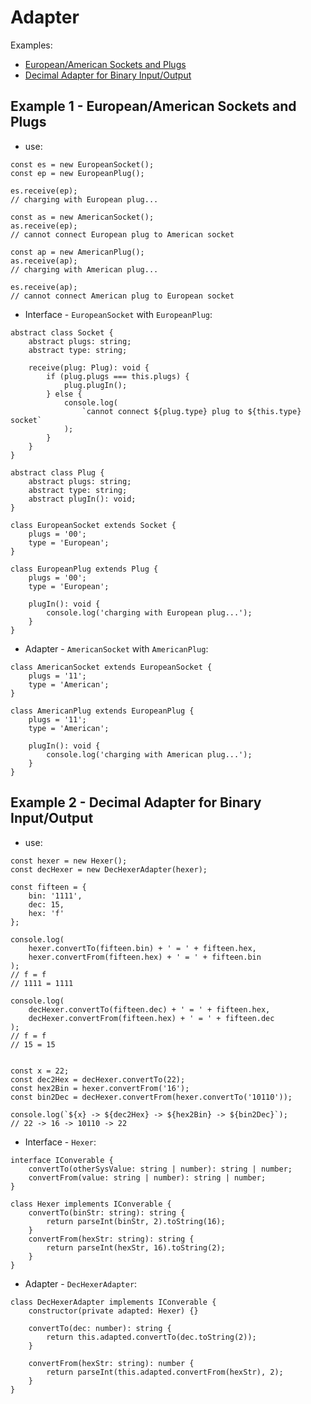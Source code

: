 # Adapter

Examples:
- [European/American Sockets and Plugs](#example-1-europeanamerican-sockets-and-plugs)
- [Decimal Adapter for Binary Input/Output](#example-2-decimal-adapter-for-binary-inputoutput)

## Example 1 - European/American Sockets and Plugs

* use:

```
const es = new EuropeanSocket();
const ep = new EuropeanPlug();

es.receive(ep);
// charging with European plug...

const as = new AmericanSocket();
as.receive(ep);
// cannot connect European plug to American socket

const ap = new AmericanPlug();
as.receive(ap);
// charging with American plug...

es.receive(ap);
// cannot connect American plug to European socket
```

* Interface - `EuropeanSocket` with `EuropeanPlug`:

```
abstract class Socket {
    abstract plugs: string;
    abstract type: string;

    receive(plug: Plug): void {
        if (plug.plugs === this.plugs) {
            plug.plugIn();
        } else {
            console.log(
                `cannot connect ${plug.type} plug to ${this.type} socket`
            );
        }
    }
}

abstract class Plug {
    abstract plugs: string;
    abstract type: string;
    abstract plugIn(): void;
}

class EuropeanSocket extends Socket {
    plugs = '00';
    type = 'European';
}

class EuropeanPlug extends Plug {
    plugs = '00';
    type = 'European';

    plugIn(): void {
        console.log('charging with European plug...');
    }
}
```

* Adapter - `AmericanSocket` with `AmericanPlug`:

```
class AmericanSocket extends EuropeanSocket {
    plugs = '11';
    type = 'American';
}

class AmericanPlug extends EuropeanPlug {
    plugs = '11';
    type = 'American';

    plugIn(): void {
        console.log('charging with American plug...');
    }
}
```

## Example 2 - Decimal Adapter for Binary Input/Output

* use:

```
const hexer = new Hexer();
const decHexer = new DecHexerAdapter(hexer);

const fifteen = {
    bin: '1111',
    dec: 15,
    hex: 'f'
};

console.log(
    hexer.convertTo(fifteen.bin) + ' = ' + fifteen.hex,
    hexer.convertFrom(fifteen.hex) + ' = ' + fifteen.bin
);
// f = f
// 1111 = 1111

console.log(
    decHexer.convertTo(fifteen.dec) + ' = ' + fifteen.hex,
    decHexer.convertFrom(fifteen.hex) + ' = ' + fifteen.dec
);
// f = f
// 15 = 15


const x = 22;
const dec2Hex = decHexer.convertTo(22);
const hex2Bin = hexer.convertFrom('16');
const bin2Dec = decHexer.convertFrom(hexer.convertTo('10110'));

console.log(`${x} -> ${dec2Hex} -> ${hex2Bin} -> ${bin2Dec}`);
// 22 -> 16 -> 10110 -> 22
```

* Interface - `Hexer`:

```
interface IConverable {
    convertTo(otherSysValue: string | number): string | number;
    convertFrom(value: string | number): string | number;
}

class Hexer implements IConverable {
    convertTo(binStr: string): string {
        return parseInt(binStr, 2).toString(16);
    }
    convertFrom(hexStr: string): string {
        return parseInt(hexStr, 16).toString(2);
    }
}
```

* Adapter - `DecHexerAdapter`:

```
class DecHexerAdapter implements IConverable {
    constructor(private adapted: Hexer) {}

    convertTo(dec: number): string {
        return this.adapted.convertTo(dec.toString(2));
    }

    convertFrom(hexStr: string): number {
        return parseInt(this.adapted.convertFrom(hexStr), 2);
    }
}
```